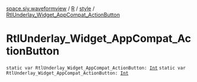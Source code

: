 [space.siy.waveformview](../../index.md) / [R](../index.md) / [style](index.md) / [RtlUnderlay_Widget_AppCompat_ActionButton](./-rtl-underlay_-widget_-app-compat_-action-button.md)

# RtlUnderlay_Widget_AppCompat_ActionButton

`static var RtlUnderlay_Widget_AppCompat_ActionButton: `[`Int`](https://kotlinlang.org/api/latest/jvm/stdlib/kotlin/-int/index.html)
`static var RtlUnderlay_Widget_AppCompat_ActionButton: `[`Int`](https://kotlinlang.org/api/latest/jvm/stdlib/kotlin/-int/index.html)